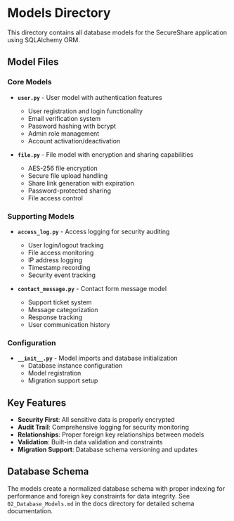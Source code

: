 # Models Directory

This directory contains all database models for the SecureShare application using SQLAlchemy ORM.

## Model Files

### Core Models

- **`user.py`** - User model with authentication features
  - User registration and login functionality
  - Email verification system
  - Password hashing with bcrypt
  - Admin role management
  - Account activation/deactivation

- **`file.py`** - File model with encryption and sharing capabilities
  - AES-256 file encryption
  - Secure file upload handling
  - Share link generation with expiration
  - Password-protected sharing
  - File access control

### Supporting Models

- **`access_log.py`** - Access logging for security auditing
  - User login/logout tracking
  - File access monitoring
  - IP address logging
  - Timestamp recording
  - Security event tracking

- **`contact_message.py`** - Contact form message model
  - Support ticket system
  - Message categorization
  - Response tracking
  - User communication history

### Configuration

- **`__init__.py`** - Model imports and database initialization
  - Database instance configuration
  - Model registration
  - Migration support setup

## Key Features

- **Security First**: All sensitive data is properly encrypted
- **Audit Trail**: Comprehensive logging for security monitoring
- **Relationships**: Proper foreign key relationships between models
- **Validation**: Built-in data validation and constraints
- **Migration Support**: Database schema versioning and updates

## Database Schema

The models create a normalized database schema with proper indexing for performance and foreign key constraints for data integrity. See `02_Database_Models.md` in the docs directory for detailed schema documentation.
